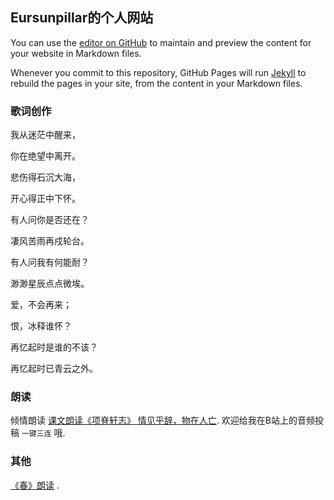 ## Eursunpillar的个人网站

You can use the [editor on GitHub](https://github.com/Eursunpillar/Eursunpillar.github.io/edit/main/README.md) to maintain and preview the content for your website in Markdown files.

Whenever you commit to this repository, GitHub Pages will run [Jekyll](https://jekyllrb.com/) to rebuild the pages in your site, from the content in your Markdown files.

### 歌词创作

我从迷茫中醒来，

你在绝望中离开。

悲伤得石沉大海，

开心得正中下怀。

有人问你是否还在？

凄风苦雨再戍轮台。

有人问我有何能耐？

渺渺星辰点点微埃。

爱，不会再来；

恨，冰释谁怀？

再忆起时是谁的不该？

再忆起时已青云之外。
### 朗读

倾情朗读 [课文朗读《项脊轩志》 情见乎辞，物在人亡](https://www.bilibili.com/video/BV1RL4y1e712/). 欢迎给我在B站上的音频投稿 `一键三连` 哦.

### 其他

[《春》朗读](https://www.bilibili.com/audio/au2502028?type=3&spm_id_from=333.999.0.0) .

